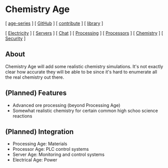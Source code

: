 # Chemistry Age

[ [age-series](/) ] [ [GitHub](https://github.com/age-series) ] [ [contribute](../contribute) ] [ [library](../library) ]

[ [Electricity](electrical-age.md) ] [ [Servers](server-age.md) ] [ [Chat](chat-age.md) ] [ [Processing](processing-age.md) ] [ [Processors](processor-age.md) ] [ [Chemistry](chemistry-age.md) ] [ [Security](security-age.md) ]

## About

Chemistry Age will add some realistic chemistry simulations. It's not exactly clear how accurate they will be able to be since it's hard to enumerate all the real chemistry out there.

## (Planned) Features

* Advanced ore processing (beyond Processing Age)
* Somewhat realistic chemistry for certain common high schoo science reactions

## (Planned) Integration

* Processing Age: Materials
* Processor Age: PLC control systems
* Server Age: Monitoring and control systems
* Electrical Age: Power
